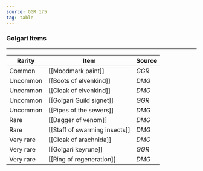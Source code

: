 ```yaml
---
source: GGR 175
tag: table
---
```


### Golgari Items
---
|Rarity|Item|Source|
|----|----------|----|
|Common|[[Moodmark paint]]|_GGR_|
|Uncommon|[[Boots of elvenkind]]|_DMG_|
|Uncommon|[[Cloak of elvenkind]]|_DMG_|
|Uncommon|[[Golgari Guild signet]]|_GGR_|
|Uncommon|[[Pipes of the sewers]]|_DMG_|
|Rare|[[Dagger of venom]]|_DMG_|
|Rare|[[Staff of swarming insects]]|_DMG_|
|Very rare|[[Cloak of arachnida]]|_DMG_|
|Very rare|[[Golgari keyrune]]|_GGR_|
|Very rare|[[Ring of regeneration]]|_DMG_|
